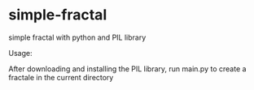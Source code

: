 # simple-fractal
simple fractal with python and PIL library

Usage:

After downloading and installing the PIL library, run main.py to create a fractale in the current directory
